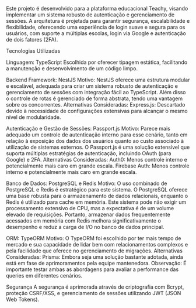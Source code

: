 Este projeto é desenvolvido para a plataforma educacional Teachy, visando implementar um sistema robusto de autenticação e gerenciamento de sessões. A arquitetura é projetada para garantir segurança, escalabilidade e flexibilidade, oferecendo uma experiência de login suave e segura para os usuários, com suporte a múltiplas escolas, login via Google e autenticação de dois fatores (2FA).

Tecnologias Utilizadas

Linguagem: TypeScript
Escolhida por oferecer tipagem estática, facilitando a manutenção e desenvolvimento de um código limpo.

Backend Framework: NestJS
Motivo: NestJS oferece uma estrutura modular e escalável, adequada para criar um sistema robusto de autenticação e gerenciamento de sessões com integração fácil ao TypeScript. Além disso o controle de rotas é gerenciado de forma abstrata, tendo uma vantagem sobre os concorrentes.
Alternativas Consideradas:
Express.js: Descartado devido à necessidade de configurações extensivas para alcançar o mesmo nível de modularidade.

Autenticação e Gestão de Sessões: Passport.js
Motivo: Parece mais adequado um controle de autenticação interno para esse cenário, tanto em relação à exposição dos dados dos usuários quanto ao custo associado à utilização de sistemas externos. O Passport.js é uma solução extensível que suporta múltiplas estratégias de autenticação, incluindo OAuth (para Google) e 2FA. 
Alternativas Consideradas:
Auth0: Menos controle interno e potencialmente mais caro em grande escala.
Firebase Auth: Menos controle interno e potencialmente mais caro em grande escala.

Banco de Dados: PostgreSQL e Redis
Motivo: O uso combinado de PostgreSQL e Redis é estratégico para este sistema. O PostgreSQL oferece uma base robusta para o armazenamento de dados relacionais, enquanto o Redis é utilizado para cache em memória. Este sistema pode não exigir um processamento extensivo de CPU, mas a expectativa é de um volume elevado de requisições. Portanto, armazenar dados frequentemente acessados em memória com Redis melhora significativamente o desempenho e reduz a carga de I/O no banco de dados principal.

ORM: TypeORM
Motivo: O TypeORM foi escolhido por ter mais tempo de mercado e sua capacidade de lidar bem com relacionamentos complexos e pela facilidade que oferece no gerenciamento de migrações.
Alternativas Consideradas:
Prisma: Embora seja uma solução bastante adotada, ainda está em fase de aprimoramentos pela equipe mantenedora.
Observação: É importante testar ambas as abordagens para avaliar a performance das queries em diferentes cenários.

Segurança
A segurança é aprimorada através de criptografia com Bcrypt, proteção CSRF/XSS, e gerenciamento de sessões utilizando JWT (JSON Web Tokens).
